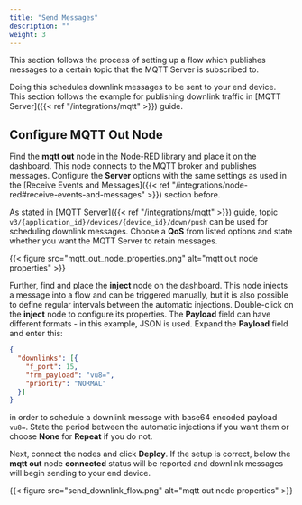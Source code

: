 ```yaml
---
title: "Send Messages"
description: ""
weight: 3
---
```


This section follows the process of setting up a flow which publishes messages to a certain topic that the MQTT Server is subscribed to.

Doing this schedules downlink messages to be sent to your end device. This section follows the example for publishing downlink traffic in [MQTT Server]({{< ref "/integrations/mqtt" >}}) guide.

## Configure MQTT Out Node

Find the **mqtt out** node in the Node-RED library and place it on the dashboard. This node connects to the MQTT broker and publishes messages. Configure the **Server** options with the same settings as used in the [Receive Events and Messages]({{< ref "/integrations/node-red#receive-events-and-messages" >}}) section before.

As stated in [MQTT Server]({{< ref "/integrations/mqtt" >}}) guide, topic `v3/{application_id}/devices/{device_id}/down/push` can be used for scheduling downlink messages. Choose a **QoS** from listed options and state whether you want the MQTT Server to retain messages. 

{{< figure src="mqtt_out_node_properties.png" alt="mqtt out node properties" >}}

Further, find and place the **inject** node on the dashboard. This node injects a message into a flow and can be triggered manually, but it is also possible to define regular intervals between the automatic injections. Double-click on the **inject** node to configure its properties. The **Payload** field can have different formats - in this example, JSON is used. Expand the **Payload** field and enter this:

```json
{
  "downlinks": [{
    "f_port": 15,
    "frm_payload": "vu8=",
    "priority": "NORMAL"
  }]
}
```

in order to schedule a downlink message with base64 encoded payload `vu8=`. State the period between the automatic injections if you want them or choose **None** for **Repeat** if you do not. 

Next, connect the nodes and click **Deploy**. If the setup is correct, below the **mqtt out** node **connected** status will be reported and downlink messages will begin sending to your end device.

{{< figure src="send_downlink_flow.png" alt="mqtt out node properties" >}}
